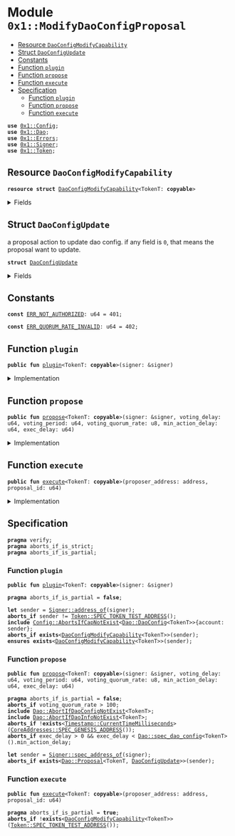 
<a name="0x1_ModifyDaoConfigProposal"></a>

# Module `0x1::ModifyDaoConfigProposal`



-  [Resource `DaoConfigModifyCapability`](#0x1_ModifyDaoConfigProposal_DaoConfigModifyCapability)
-  [Struct `DaoConfigUpdate`](#0x1_ModifyDaoConfigProposal_DaoConfigUpdate)
-  [Constants](#@Constants_0)
-  [Function `plugin`](#0x1_ModifyDaoConfigProposal_plugin)
-  [Function `propose`](#0x1_ModifyDaoConfigProposal_propose)
-  [Function `execute`](#0x1_ModifyDaoConfigProposal_execute)
-  [Specification](#@Specification_1)
    -  [Function `plugin`](#@Specification_1_plugin)
    -  [Function `propose`](#@Specification_1_propose)
    -  [Function `execute`](#@Specification_1_execute)


<pre><code><b>use</b> <a href="Config.md#0x1_Config">0x1::Config</a>;
<b>use</b> <a href="Dao.md#0x1_Dao">0x1::Dao</a>;
<b>use</b> <a href="Errors.md#0x1_Errors">0x1::Errors</a>;
<b>use</b> <a href="Signer.md#0x1_Signer">0x1::Signer</a>;
<b>use</b> <a href="Token.md#0x1_Token">0x1::Token</a>;
</code></pre>



<a name="0x1_ModifyDaoConfigProposal_DaoConfigModifyCapability"></a>

## Resource `DaoConfigModifyCapability`



<pre><code><b>resource</b> <b>struct</b> <a href="ModifyDaoConfigProposal.md#0x1_ModifyDaoConfigProposal_DaoConfigModifyCapability">DaoConfigModifyCapability</a>&lt;TokenT: <b>copyable</b>&gt;
</code></pre>



<details>
<summary>Fields</summary>


<dl>
<dt>
<code>cap: <a href="Config.md#0x1_Config_ModifyConfigCapability">Config::ModifyConfigCapability</a>&lt;<a href="Dao.md#0x1_Dao_DaoConfig">Dao::DaoConfig</a>&lt;TokenT&gt;&gt;</code>
</dt>
<dd>

</dd>
</dl>


</details>

<a name="0x1_ModifyDaoConfigProposal_DaoConfigUpdate"></a>

## Struct `DaoConfigUpdate`

a proposal action to update dao config.
if any field is <code>0</code>, that means the proposal want to update.


<pre><code><b>struct</b> <a href="ModifyDaoConfigProposal.md#0x1_ModifyDaoConfigProposal_DaoConfigUpdate">DaoConfigUpdate</a>
</code></pre>



<details>
<summary>Fields</summary>


<dl>
<dt>
<code>voting_delay: u64</code>
</dt>
<dd>

</dd>
<dt>
<code>voting_period: u64</code>
</dt>
<dd>

</dd>
<dt>
<code>voting_quorum_rate: u8</code>
</dt>
<dd>

</dd>
<dt>
<code>min_action_delay: u64</code>
</dt>
<dd>

</dd>
</dl>


</details>

<a name="@Constants_0"></a>

## Constants


<a name="0x1_ModifyDaoConfigProposal_ERR_NOT_AUTHORIZED"></a>



<pre><code><b>const</b> <a href="ModifyDaoConfigProposal.md#0x1_ModifyDaoConfigProposal_ERR_NOT_AUTHORIZED">ERR_NOT_AUTHORIZED</a>: u64 = 401;
</code></pre>



<a name="0x1_ModifyDaoConfigProposal_ERR_QUORUM_RATE_INVALID"></a>



<pre><code><b>const</b> <a href="ModifyDaoConfigProposal.md#0x1_ModifyDaoConfigProposal_ERR_QUORUM_RATE_INVALID">ERR_QUORUM_RATE_INVALID</a>: u64 = 402;
</code></pre>



<a name="0x1_ModifyDaoConfigProposal_plugin"></a>

## Function `plugin`



<pre><code><b>public</b> <b>fun</b> <a href="ModifyDaoConfigProposal.md#0x1_ModifyDaoConfigProposal_plugin">plugin</a>&lt;TokenT: <b>copyable</b>&gt;(signer: &signer)
</code></pre>



<details>
<summary>Implementation</summary>


<pre><code><b>public</b> <b>fun</b> <a href="ModifyDaoConfigProposal.md#0x1_ModifyDaoConfigProposal_plugin">plugin</a>&lt;TokenT: <b>copyable</b>&gt;(signer: &signer) {
    <b>let</b> token_issuer = <a href="Token.md#0x1_Token_token_address">Token::token_address</a>&lt;TokenT&gt;();
    <b>assert</b>(<a href="Signer.md#0x1_Signer_address_of">Signer::address_of</a>(signer) == token_issuer, <a href="Errors.md#0x1_Errors_requires_address">Errors::requires_address</a>(<a href="ModifyDaoConfigProposal.md#0x1_ModifyDaoConfigProposal_ERR_NOT_AUTHORIZED">ERR_NOT_AUTHORIZED</a>));
    <b>let</b> dao_config_modify_cap = <a href="Config.md#0x1_Config_extract_modify_config_capability">Config::extract_modify_config_capability</a>&lt;
        <a href="Dao.md#0x1_Dao_DaoConfig">Dao::DaoConfig</a>&lt;TokenT&gt;,
    &gt;(signer);
    // TODO: <b>assert</b> cap.account_address == token_issuer
    <b>let</b> cap = <a href="ModifyDaoConfigProposal.md#0x1_ModifyDaoConfigProposal_DaoConfigModifyCapability">DaoConfigModifyCapability</a> { cap: dao_config_modify_cap };
    move_to(signer, cap);
}
</code></pre>



</details>

<a name="0x1_ModifyDaoConfigProposal_propose"></a>

## Function `propose`



<pre><code><b>public</b> <b>fun</b> <a href="ModifyDaoConfigProposal.md#0x1_ModifyDaoConfigProposal_propose">propose</a>&lt;TokenT: <b>copyable</b>&gt;(signer: &signer, voting_delay: u64, voting_period: u64, voting_quorum_rate: u8, min_action_delay: u64, exec_delay: u64)
</code></pre>



<details>
<summary>Implementation</summary>


<pre><code><b>public</b> <b>fun</b> <a href="ModifyDaoConfigProposal.md#0x1_ModifyDaoConfigProposal_propose">propose</a>&lt;TokenT: <b>copyable</b>&gt;(
    signer: &signer,
    voting_delay: u64,
    voting_period: u64,
    voting_quorum_rate: u8,
    min_action_delay: u64,
    exec_delay: u64,
) {
    <b>assert</b>(voting_quorum_rate &lt;= 100, <a href="Errors.md#0x1_Errors_invalid_argument">Errors::invalid_argument</a>(<a href="ModifyDaoConfigProposal.md#0x1_ModifyDaoConfigProposal_ERR_QUORUM_RATE_INVALID">ERR_QUORUM_RATE_INVALID</a>));
    <b>let</b> action = <a href="ModifyDaoConfigProposal.md#0x1_ModifyDaoConfigProposal_DaoConfigUpdate">DaoConfigUpdate</a> {
        voting_delay,
        voting_period,
        voting_quorum_rate,
        min_action_delay,
    };
    <a href="Dao.md#0x1_Dao_propose">Dao::propose</a>&lt;TokenT, <a href="ModifyDaoConfigProposal.md#0x1_ModifyDaoConfigProposal_DaoConfigUpdate">DaoConfigUpdate</a>&gt;(signer, action, exec_delay);
}
</code></pre>



</details>

<a name="0x1_ModifyDaoConfigProposal_execute"></a>

## Function `execute`



<pre><code><b>public</b> <b>fun</b> <a href="ModifyDaoConfigProposal.md#0x1_ModifyDaoConfigProposal_execute">execute</a>&lt;TokenT: <b>copyable</b>&gt;(proposer_address: address, proposal_id: u64)
</code></pre>



<details>
<summary>Implementation</summary>


<pre><code><b>public</b> <b>fun</b> <a href="ModifyDaoConfigProposal.md#0x1_ModifyDaoConfigProposal_execute">execute</a>&lt;TokenT: <b>copyable</b>&gt;(proposer_address: address, proposal_id: u64)
<b>acquires</b> <a href="ModifyDaoConfigProposal.md#0x1_ModifyDaoConfigProposal_DaoConfigModifyCapability">DaoConfigModifyCapability</a> {
    <b>let</b> <a href="ModifyDaoConfigProposal.md#0x1_ModifyDaoConfigProposal_DaoConfigUpdate">DaoConfigUpdate</a> {
        voting_delay,
        voting_period,
        voting_quorum_rate,
        min_action_delay,
    } = <a href="Dao.md#0x1_Dao_extract_proposal_action">Dao::extract_proposal_action</a>&lt;TokenT, <a href="ModifyDaoConfigProposal.md#0x1_ModifyDaoConfigProposal_DaoConfigUpdate">DaoConfigUpdate</a>&gt;(proposer_address, proposal_id);
    <b>let</b> cap = borrow_global_mut&lt;<a href="ModifyDaoConfigProposal.md#0x1_ModifyDaoConfigProposal_DaoConfigModifyCapability">DaoConfigModifyCapability</a>&lt;TokenT&gt;&gt;(
        <a href="Token.md#0x1_Token_token_address">Token::token_address</a>&lt;TokenT&gt;(),
    );
    <a href="Dao.md#0x1_Dao_modify_dao_config">Dao::modify_dao_config</a>(
        &<b>mut</b> cap.cap,
        voting_delay,
        voting_period,
        voting_quorum_rate,
        min_action_delay,
    );
}
</code></pre>



</details>

<a name="@Specification_1"></a>

## Specification



<pre><code><b>pragma</b> verify;
<b>pragma</b> aborts_if_is_strict;
<b>pragma</b> aborts_if_is_partial;
</code></pre>



<a name="@Specification_1_plugin"></a>

### Function `plugin`


<pre><code><b>public</b> <b>fun</b> <a href="ModifyDaoConfigProposal.md#0x1_ModifyDaoConfigProposal_plugin">plugin</a>&lt;TokenT: <b>copyable</b>&gt;(signer: &signer)
</code></pre>




<pre><code><b>pragma</b> aborts_if_is_partial = <b>false</b>;
<a name="0x1_ModifyDaoConfigProposal_sender$3"></a>
<b>let</b> sender = <a href="Signer.md#0x1_Signer_address_of">Signer::address_of</a>(signer);
<b>aborts_if</b> sender != <a href="Token.md#0x1_Token_SPEC_TOKEN_TEST_ADDRESS">Token::SPEC_TOKEN_TEST_ADDRESS</a>();
<b>include</b> <a href="Config.md#0x1_Config_AbortsIfCapNotExist">Config::AbortsIfCapNotExist</a>&lt;<a href="Dao.md#0x1_Dao_DaoConfig">Dao::DaoConfig</a>&lt;TokenT&gt;&gt;{account: sender};
<b>aborts_if</b> <b>exists</b>&lt;<a href="ModifyDaoConfigProposal.md#0x1_ModifyDaoConfigProposal_DaoConfigModifyCapability">DaoConfigModifyCapability</a>&lt;TokenT&gt;&gt;(sender);
<b>ensures</b> <b>exists</b>&lt;<a href="ModifyDaoConfigProposal.md#0x1_ModifyDaoConfigProposal_DaoConfigModifyCapability">DaoConfigModifyCapability</a>&lt;TokenT&gt;&gt;(sender);
</code></pre>



<a name="@Specification_1_propose"></a>

### Function `propose`


<pre><code><b>public</b> <b>fun</b> <a href="ModifyDaoConfigProposal.md#0x1_ModifyDaoConfigProposal_propose">propose</a>&lt;TokenT: <b>copyable</b>&gt;(signer: &signer, voting_delay: u64, voting_period: u64, voting_quorum_rate: u8, min_action_delay: u64, exec_delay: u64)
</code></pre>




<pre><code><b>pragma</b> aborts_if_is_partial = <b>false</b>;
<b>aborts_if</b> voting_quorum_rate &gt; 100;
<b>include</b> <a href="Dao.md#0x1_Dao_AbortIfDaoConfigNotExist">Dao::AbortIfDaoConfigNotExist</a>&lt;TokenT&gt;;
<b>include</b> <a href="Dao.md#0x1_Dao_AbortIfDaoInfoNotExist">Dao::AbortIfDaoInfoNotExist</a>&lt;TokenT&gt;;
<b>aborts_if</b> !<b>exists</b>&lt;<a href="Timestamp.md#0x1_Timestamp_CurrentTimeMilliseconds">Timestamp::CurrentTimeMilliseconds</a>&gt;(<a href="CoreAddresses.md#0x1_CoreAddresses_SPEC_GENESIS_ADDRESS">CoreAddresses::SPEC_GENESIS_ADDRESS</a>());
<b>aborts_if</b> exec_delay &gt; 0 && exec_delay &lt; <a href="Dao.md#0x1_Dao_spec_dao_config">Dao::spec_dao_config</a>&lt;TokenT&gt;().min_action_delay;
<a name="0x1_ModifyDaoConfigProposal_sender$4"></a>
<b>let</b> sender = <a href="Signer.md#0x1_Signer_spec_address_of">Signer::spec_address_of</a>(signer);
<b>aborts_if</b> <b>exists</b>&lt;<a href="Dao.md#0x1_Dao_Proposal">Dao::Proposal</a>&lt;TokenT, <a href="ModifyDaoConfigProposal.md#0x1_ModifyDaoConfigProposal_DaoConfigUpdate">DaoConfigUpdate</a>&gt;&gt;(sender);
</code></pre>



<a name="@Specification_1_execute"></a>

### Function `execute`


<pre><code><b>public</b> <b>fun</b> <a href="ModifyDaoConfigProposal.md#0x1_ModifyDaoConfigProposal_execute">execute</a>&lt;TokenT: <b>copyable</b>&gt;(proposer_address: address, proposal_id: u64)
</code></pre>




<pre><code><b>pragma</b> aborts_if_is_partial = <b>true</b>;
<b>aborts_if</b> !<b>exists</b>&lt;<a href="ModifyDaoConfigProposal.md#0x1_ModifyDaoConfigProposal_DaoConfigModifyCapability">DaoConfigModifyCapability</a>&lt;TokenT&gt;&gt;(<a href="Token.md#0x1_Token_SPEC_TOKEN_TEST_ADDRESS">Token::SPEC_TOKEN_TEST_ADDRESS</a>());
</code></pre>
